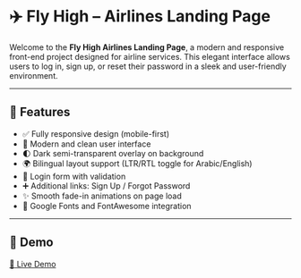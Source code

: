 # ✈️ Fly High – Airlines Landing Page

Welcome to the **Fly High Airlines Landing Page**, a modern and responsive front-end project designed for airline services. This elegant interface allows users to log in, sign up, or reset their password in a sleek and user-friendly environment.

---

## 🌟 Features

- ✅ Fully responsive design (mobile-first)
- 🎨 Modern and clean user interface
- 🌓 Dark semi-transparent overlay on background
- 🌍 Bilingual layout support (LTR/RTL toggle for Arabic/English)
- 🔐 Login form with validation
- ➕ Additional links: Sign Up / Forgot Password
- ✨ Smooth fade-in animations on page load
- 💅 Google Fonts and FontAwesome integration

---

## 🚀 Demo

[🔗 Live Demo](https://razannbudair.github.io/airlines-landing-page/)

